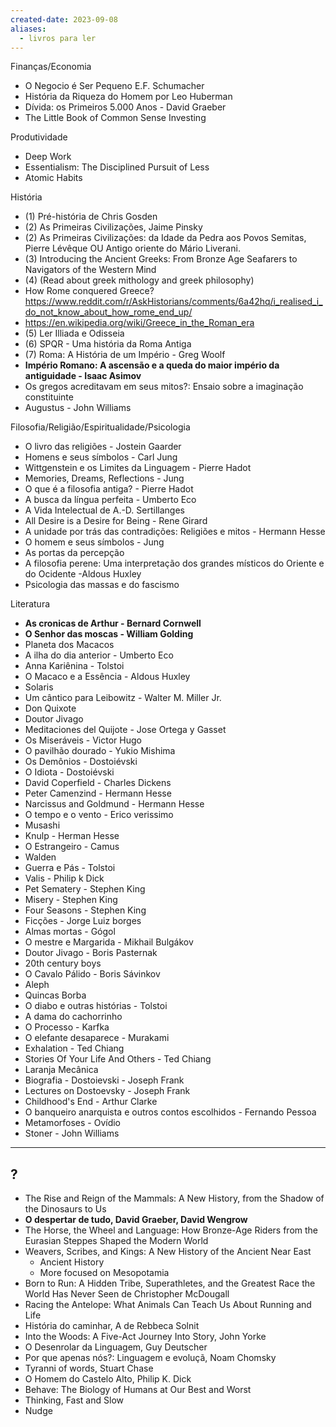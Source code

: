 ```yaml
---
created-date: 2023-09-08
aliases:
  - livros para ler
---
```


Finanças/Economia
- O Negocio é Ser Pequeno E.F. Schumacher 
- História da Riqueza do Homem por Leo Huberman
- Dívida: os Primeiros 5.000 Anos - David Graeber 
- The Little Book of Common Sense Investing


Produtividade
- Deep Work
- Essentialism: The Disciplined Pursuit of Less 
- Atomic Habits

História
- (1) Pré-história de Chris Gosden
- (2) As Primeiras Civilizações, Jaime Pinsky 
- (2) As Primeiras Civilizações: da Idade da Pedra aos Povos Semitas, Pierre Lévêque OU Antigo oriente do Mário Liverani.
- (3) Introducing the Ancient Greeks: From Bronze Age Seafarers to Navigators of the Western Mind
- (4) (Read about greek mithology and greek philosophy)
- How Rome conquered Greece? https://www.reddit.com/r/AskHistorians/comments/6a42hq/i_realised_i_do_not_know_about_how_rome_end_up/
- https://en.wikipedia.org/wiki/Greece_in_the_Roman_era
- (5) Ler Illiada e Odisseia
- (6) SPQR - Uma história da Roma Antiga
- (7) Roma: A História de um Império - Greg Woolf
- **Império Romano: A ascensão e a queda do maior império da antiguidade - Isaac Asimov**
- Os gregos acreditavam em seus mitos?: Ensaio sobre a imaginação constituinte
- Augustus - John Williams

Filosofia/Religião/Espiritualidade/Psicologia
-  O livro das religiões - Jostein Gaarder
- Homens e seus símbolos - Carl Jung
- Wittgenstein e os Limites da Linguagem - Pierre Hadot
- Memories, Dreams, Reflections - Jung
- O que é a filosofia antiga? - Pierre Hadot 
- A busca da língua perfeita - Umberto Eco
-  A Vida Intelectual de A.-D. Sertillanges 
- All Desire is a Desire for Being - Rene Girard
- A unidade por trás das contradições: Religiões e mitos - Hermann Hesse
- O homem e seus símbolos - Jung
- As portas da percepção
- A filosofia perene: Uma interpretação dos grandes místicos do Oriente e do Ocidente -Aldous Huxley
- Psicologia das massas e do fascismo

Literatura
- **As cronicas de Arthur - Bernard Cornwell**
- **O Senhor das moscas - William Golding**
- Planeta dos Macacos
- A ilha do dia anterior - Umberto Eco
- Anna Kariênina - Tolstoi
- O Macaco e a Essência - Aldous Huxley
- Solaris
- Um cântico para Leibowitz - Walter M. Miller Jr.
- Don Quixote
- Doutor Jivago
- Meditaciones del Quijote - Jose Ortega y Gasset 
- Os Miseráveis - Victor Hugo
- O pavilhão dourado - Yukio Mishima
- Os Demônios - Dostoiévski
- O Idiota - Dostoiévski
- David Coperfield - Charles Dickens
- Peter Camenzind - Hermann Hesse
- Narcissus and Goldmund - Hermann Hesse
- O tempo e o vento - Erico verissimo
- Musashi
- Knulp - Herman Hesse
- O Estrangeiro - Camus
- Walden
- Guerra e Pás - Tolstoi
- Valis - Philip k Dick
- Pet Sematery - Stephen King
- Misery - Stephen King
- Four Seasons - Stephen King
- Ficções - Jorge Luiz borges
- Almas mortas - Gógol
- O mestre e Margarida - Mikhail Bulgákov
- Doutor Jivago - Boris Pasternak
- 20th century boys
-  O Cavalo Pálido - Boris Sávinkov
- Aleph
- Quincas Borba 
- O diabo e outras histórias - Tolstoi
- A dama do cachorrinho
- O Processo - Karfka
- O elefante desaparece - Murakami
- Exhalation - Ted Chiang
- Stories Of Your Life And Others  - Ted Chiang
- Laranja Mecânica
- Biografia - Dostoievski - Joseph Frank
- Lectures on Dostoevsky - Joseph Frank
- Childhood's End - Arthur Clarke
- O banqueiro anarquista e outros contos escolhidos  - Fernando Pessoa
- Metamorfoses - Ovídio
- Stoner - John Williams

---
## ?
- The Rise and Reign of the Mammals: A New History, from the Shadow of the Dinosaurs to Us 
- **O despertar de tudo, David Graeber, David Wengrow**
- The Horse, the Wheel and Language: How Bronze-Age Riders from the Eurasian Steppes Shaped the Modern World 
- Weavers, Scribes, and Kings: A New History of the Ancient Near East 
	- Ancient History
	- More focused on Mesopotamia
- Born to Run: A Hidden Tribe, Superathletes, and the Greatest Race the World Has Never Seen de Christopher McDougall
- Racing the Antelope: What Animals Can Teach Us About Running and Life 
- História do caminhar, A de Rebbeca Solnit 
- Into the Woods: A Five-Act Journey Into Story, John Yorke
- O Desenrolar da Linguagem, Guy Deutscher
- Por que apenas nós?: Linguagem e evoluçã, Noam Chomsky
- Tyranni of words, Stuart Chase 
- O Homem do Castelo Alto, Philip K. Dick
- Behave: The Biology of Humans at Our Best and Worst
- Thinking, Fast and Slow 
- Nudge
